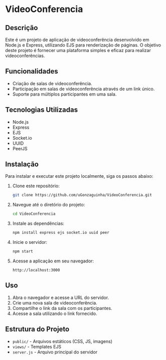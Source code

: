# VideoConferencia

## Descrição
Este é um projeto de aplicação de videoconferência desenvolvido em Node.js e Express, utilizando EJS para renderização de páginas. O objetivo deste projeto é fornecer uma plataforma simples e eficaz para realizar videoconferências.

## Funcionalidades
- Criação de salas de videoconferência.
- Participação em salas de videoconferência através de um link único.
- Suporte para múltiplos participantes em uma sala.

## Tecnologias Utilizadas
- Node.js
- Express
- EJS
- Socket.io
- UUID
- PeerJS

## Instalação
Para instalar e executar este projeto localmente, siga os passos abaixo:

1. Clone este repositório:
    ```sh
    git clone https://github.com/uGonzaguinha/VideoConferencia.git
    ```

2. Navegue até o diretório do projeto:
    ```sh
    cd VideoConferencia
    ```

3. Instale as dependências:
    ```sh
    npm install express ejs socket.io uuid peer
    ```

4. Inicie o servidor:
    ```sh
    npm start
    ```

5. Acesse a aplicação em seu navegador:
    ```
    http://localhost:3000
    ```

## Uso
1. Abra o navegador e acesse a URL do servidor.
2. Crie uma nova sala de videoconferência.
3. Compartilhe o link da sala com os participantes.
4. Acesse a sala utilizando o link fornecido.

## Estrutura do Projeto
- `public/` - Arquivos estáticos (CSS, JS, imagens)
- `views/` - Templates EJS
- `server.js` - Arquivo principal do servidor
